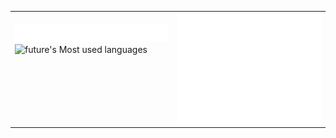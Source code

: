 <!--[![future's GitHub stats](https://github-readme-stats.vercel.app/api?username=future73807)](https://github.com/anuraghazra/github-readme-stats)-->
<table>
  <tr>
    <td valign="top">
      <!-- 顶部空间 -->
      <div>&nbsp;</div>
      <!-- 左侧空间 + 图片 -->
      <img src="/slogan.svg" alt="Typing SVG" /><br/>
      <img src="https://github-readme-stats.vercel.app/api/top-langs/?username=future73807&layout=compact&hide_border=true&langs_count=10" alt="future's Most used languages" />
    </td>
    <td valign="top">
      <img src="/github-metrics.svg" alt="Metrics" />
    </td>
  </tr>
</table>
